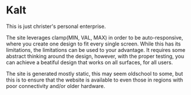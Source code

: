 # Kalt

This is just christer's personal enterprise. 


The site leverages clamp(MIN, VAL, MAX) in order to be auto-responsive, where you create one design to fit every single screen. While this has its limitations, the limitations can be used to your advantage. It requires some abstract thinking around the design, however, with the proper testing, you can achieve a beatiful design that works on all surfaces, for all users.

The site is generated mostly static, this may seem oldschool to some, but this is to ensure that the website is available to even those in regions with poor connectivity and/or older hardware. 
